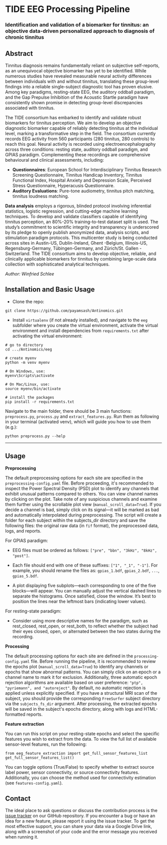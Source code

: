 # TIDE EEG Processing Pipeline
### Identification and validation of a biomarker for tinnitus: an objective data-driven personalized approach to diagnosis of chronic tinnitus 

## Abstract
Tinnitus diagnosis remains fundamentally reliant on subjective self-reports, as an unequivocal
objective biomarker has yet to be identified. While numerous studies have revealed measurable
neural activity differences between individuals with and without tinnitus, translating these
group-level findings into a reliable single-subject diagnostic tool has proven elusive. Among
key paradigms, resting-state EEG, the auditory oddball paradigm, and the Gap Prepulse
Inhibition of the Acoustic Startle paradigm have consistently shown promise in detecting
group-level discrepancies associated with tinnitus.

The TIDE consortium has embarked to identify and validate robust biomarkers for tinnitus
perception. We aim to develop an objective diagnostic biomarker capable of reliably detecting
tinnitus at the individual level, marking a transformative step in the field.
The consortium currently records EEG activity from 560 participants (280 tinnitus, 280
controls) to reach this goal. Neural activity is recorded using electroencephalography across
three   conditions:   resting   state,   auditory   oddball   paradigm,   and   GPIAS   paradigm.
Complementing these recordings are comprehensive behavioural and clinical assessments,
including:

- **Questionnaires**: European School for Interdisciplinary Tinnitus Research Screening
Questionnaire, Tinnitus Handicap Inventory, Tinnitus Functional Index, Hospital
Anxiety   and   Depression   Scale,   Perceived   Stress   Questionnaire,   Hyperacusis
Questionnaire.
- **Auditory Evaluations**:   Pure-tone   audiometry,   tinnitus   pitch   matching,   tinnitus
loudness matching.

**Data analysis** employs a rigorous, blinded protocol involving inferential statistics, logistic
regression, and cutting-edge machine learning techniques. To develop and validate classifiers
capable of identifying tinnitus perception, an 80%-20% training-to-test dataset split is used.
The study’s commitment to scientific integrity and transparency is underscored by its pledge to
openly publish anonymized data, analysis scripts, and stimulation paradigm protocols.
This multicenter study is being conducted across sites in Austin-US, Dublin-Ireland, Ghent
-Belgium, Illinois-US, Regensburg-Germany, Tübingen-Germany, and Zürich/St. Gallen
-Switzerland.
The TIDE consortium aims to develop objective, reliable, and clinically applicable biomarkers for tinnitus by combining large-scale data collection with sophisticated analytical 
techniques.

*Author: Winfried Schlee*

## Installation and Basic Usage
- Clone the repo:
```
git clone https://github.com/payamsash/Antinomics.git
```
- Install `virtualenv` (if not already installed), and navigate to the `eeg` subfolder where you create the virtual environment, activate the virtual environment and install dependencies from `requirements.txt` after activating the virtual environment:
```
# go to directory
cd .../Antinomics/eeg

# create myenv
python -m venv myenv

# On Windows, use:
myenv\Scripts\activate

# On Mac/Linux, use:
source myenv/bin/activate

# install the packages
pip install -r requirements.txt
```

Navigate to the main folder, there should be 3 main functions: `preprocess.py`, `process.py` and `extract_features.py`. Run them as following in your terminal (activated venv), which will guide you how to use them (e.g.):
```
python preprocess.py --help
```
---

## Usage
**Preprocessing**

The default preprocessing options for each site are specified in the `preprocessing-config.yaml` file. Before proceeding, it's recommended to inspect the Power Spectral Density (PSD) plot to identify any channels that exhibit unusual patterns compared to others. You can view channel names by clicking on the plot. Take note of any suspicious channels and examine them further using the scrollable plot view (`manual_scroll_data=True`). If you decide a channel is bad, simply click on its signal—it will be marked as bad and automatically interpolated during preprocessing. The script will create a folder for each subject within the subjects_dir directory and save the following files: the original raw data (in `fif` format), the preprocessed data, logs, and reports.

For GPIAS paradigm:

-   EEG files must be ordered as follows: `["pre", "bbn", "3kHz", "8kHz", "post"]`.
-   Each file should end with one of these suffixes: `["1", "_1", "-1"]`.
For example, you should rename the files as: `gpias_1.bdf`, `gpias_2.bdf`, `...`, `gpias_5.bdf`.

-   A plot displaying five subplots—each corresponding to one of the five blocks—will appear. You can manually adjust the vertical dashed lines to separate the histograms. Once satisfied, close the window. It’s best to position the lines near the leftmost bars (indicating lower values).

For resting-state paradigm:

-   Consider using more descriptive names for the paradigm, such as rest_closed, rest_open, or rest_both, to reflect whether the subject had their eyes closed, open, or alternated between the two states during the recording.

**Processing**

The default processing options for each site are defined in the `processing-config.yaml` file. Before running the pipeline, it is recommended to review the epochs plot (`manual_scroll_data=True`) to identify any channels or epochs that show abnormal patterns. You can simply click on an epoch or a channel name to mark it for exclusion. Additionally, three automatic epoch rejection algorithms are available based on user preference: `"ptp", "pyriemann", and "autoreject"`. By default, no automatic rejection is applied unless explicitly specified. If you have a structural MRI scan of the subject, you should provide the corresponding `FreeSurfer` subject directory via the `subjects_fs_dir` argument. After processing, the extracted epochs will be saved in the subject's epochs directory, along with logs and HTML-formatted reports.

**Feature extraction**

You can run this script on your resting-state epochs and select the specific features you wish to extract from the data. To view the full list of available sensor-level features, run the following:
```
from eeg_feature_extraction import get_full_sensor_features_list
get_full_sensor_features_list()
```
You can toggle options (True/False) to specify whether to extract source label power, sensor connectivity, or source connectivity features. Additionally, you can choose the method used for connectivity estimation (see `features-config.yaml`).

## Contact
The ideal place to ask questions or discuss the contribution process is the [issue tracker](https://github.com/payamsash/Antinomics/issues) on our GitHub repository. If you encounter a bug or have an idea for a new feature, please report it using the issue tracker. To get the most effective support, you can share your data via a Google Drive link, along with a screenshot of your code and the error message you received when running it.
